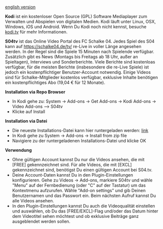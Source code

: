 [english version](../../wiki/english)


**Kodi** ist ein kostenloser Open Source (GPL) Software Mediaplayer zum Verwalten und Abspielen von digitalen Medien. Kodi läuft unter Linux, OSX, Windows, iOS und Android. Wenn Du Kodi noch nicht kennst, besuche [kodi.tv](https://kodi.tv/) für mehr Informationen.

**S04tv** ist das Online Video Portal des FC Schalke 04. Jedes Spiel des S04 kann auf https://schalke04.de/tv/ re-Live in voller Länge angesehen werden. In der Regel sind die Spiele 15 Minuten nach Spielende verfügbar. Zusätzlich gibt es News (Montags bis Freitags ab 18 Uhr, außer an Spieltagen), Interviews und Sonderberichte. Viele Berichte sind kostenloas verfügbar, für die meisten Berichte (insbesondere die re-Live Spiele) ist jedoch ein kostenpflichtiger Benutzer-Account notwendig. Einige Videos sind für Schalke-Mitglieder kostenlos verfügbar, exklusive Inhalte benötigen ein kostenpflichtiges Abo (19,04 € für 12 Monate).


**Installation via Repo Browser**
  * In Kodi gehe zu: System -> Add-ons -> Get Add-ons -> Kodi Add-ons -> Video Add-ons --> S04tv
  * Klicke auf Install


**Installation via Datei**
  * Die neueste Installations-Datei kann hier runtergeladen werden: [link](https://github.com/maloep/xbmc-s04tv/releases)
  * In Kodi gehe zu System -> Add-ons -> Install from zip file
  * Navigiere zu der runtergeladenen Installations-Datei und klicke OK


**Verwendung**
  * Ohne gültigen Account kannst Du nur die Videos ansehen, die mit [FREE] gekennzeichnet sind. Für alle Videos, die mit [EXCL] gekennzeichnet sind, benötigst Du einen gültigen Account bei S04.tv.
  * Deine Account-Daten kannst Du in den Plugin-Einstellungen konfigurieren. Gehe zu Videos -> Add-ons, markiere S04tv und wähle "Menu" auf der Fernbedienung (oder "C" auf der Tastatur) um das Kontextmenu aufzurufen. Wähle "Add-on settings" und gib Deinen Benutzernamen und das Passwort ein. Beim nächsten Aufruf kannst Du alle Videos ansehen.
  * In den Plugin-Einstellungen kannst Du auch die Videoqualität einstellen und auswählen, ob Du das [FREE/EXCL]-Flag und/oder das Datum hinter dem Videotitel sehen möchtest und ob exklusive Beiträge ganz ausgeblendet werden sollen.